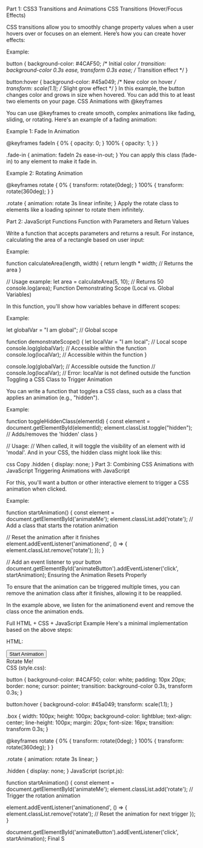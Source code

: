 Part 1: CSS3 Transitions and Animations
CSS Transitions (Hover/Focus Effects)

CSS transitions allow you to smoothly change property values when a user hovers over or focuses on an element. Here’s how you can create hover effects:

Example:


button {
  background-color: #4CAF50; /* Initial color */
  transition: background-color 0.3s ease, transform 0.3s ease; /* Transition effect */
}

button:hover {
  background-color: #45a049; /* New color on hover */
  transform: scale(1.1); /* Slight grow effect */
}
In this example, the button changes color and grows in size when hovered. You can add this to at least two elements on your page.
CSS Animations with @keyframes

You can use @keyframes to create smooth, complex animations like fading, sliding, or rotating. Here's an example of a fading animation:

Example 1: Fade In Animation


@keyframes fadeIn {
  0% {
    opacity: 0;
  }
  100% {
    opacity: 1;
  }
}

.fade-in {
  animation: fadeIn 2s ease-in-out;
}
You can apply this class (fade-in) to any element to make it fade in.

Example 2: Rotating Animation


@keyframes rotate {
  0% {
    transform: rotate(0deg);
  }
  100% {
    transform: rotate(360deg);
  }
}

.rotate {
  animation: rotate 3s linear infinite;
}
Apply the rotate class to elements like a loading spinner to rotate them infinitely.

Part 2: JavaScript Functions
Function with Parameters and Return Values

Write a function that accepts parameters and returns a result. For instance, calculating the area of a rectangle based on user input:

Example:



function calculateArea(length, width) {
  return length * width;  // Returns the area
}

// Usage example:
let area = calculateArea(5, 10);  // Returns 50
console.log(area);
Function Demonstrating Scope (Local vs. Global Variables)

In this function, you'll show how variables behave in different scopes:

Example:


let globalVar = "I am global"; // Global scope

function demonstrateScope() {
  let localVar = "I am local";  // Local scope
  console.log(globalVar);  // Accessible within the function
  console.log(localVar);   // Accessible within the function
}

console.log(globalVar); // Accessible outside the function
// console.log(localVar); // Error: localVar is not defined outside the function
Toggling a CSS Class to Trigger Animation

You can write a function that toggles a CSS class, such as a class that applies an animation (e.g., "hidden").

Example:


function toggleHiddenClass(elementId) {
  const element = document.getElementById(elementId);
  element.classList.toggle("hidden");  // Adds/removes the 'hidden' class
}

// Usage:
// When called, it will toggle the visibility of an element with id 'modal'.
And in your CSS, the hidden class might look like this:

css
Copy
.hidden {
  display: none;
}
Part 3: Combining CSS Animations with JavaScript
Triggering Animations with JavaScript

For this, you'll want a button or other interactive element to trigger a CSS animation when clicked.

Example:


function startAnimation() {
  const element = document.getElementById('animateMe');
  element.classList.add('rotate');  // Add a class that starts the rotation animation
  
  // Reset the animation after it finishes
  element.addEventListener('animationend', () => {
    element.classList.remove('rotate');
  });
}

// Add an event listener to your button
document.getElementById('animateButton').addEventListener('click', startAnimation);
Ensuring the Animation Resets Properly

To ensure that the animation can be triggered multiple times, you can remove the animation class after it finishes, allowing it to be reapplied.

In the example above, we listen for the animationend event and remove the class once the animation ends.

Full HTML + CSS + JavaScript Example
Here's a minimal implementation based on the above steps:

HTML:


<!DOCTYPE html>
<html lang="en">
<head>
  <meta charset="UTF-8">
  <meta name="viewport" content="width=device-width, initial-scale=1.0">
  <title>Interactive Webpage</title>
  <link rel="stylesheet" href="style.css">
</head>
<body>
  <button id="animateButton">Start Animation</button>
  <div id="animateMe" class="box">Rotate Me!</div>

  <script src="script.js"></script>
</body>
</html>
CSS (style.css):


button {
  background-color: #4CAF50;
  color: white;
  padding: 10px 20px;
  border: none;
  cursor: pointer;
  transition: background-color 0.3s, transform 0.3s;
}

button:hover {
  background-color: #45a049;
  transform: scale(1.1);
}

.box {
  width: 100px;
  height: 100px;
  background-color: lightblue;
  text-align: center;
  line-height: 100px;
  margin: 20px;
  font-size: 16px;
  transition: transform 0.3s;
}

@keyframes rotate {
  0% {
    transform: rotate(0deg);
  }
  100% {
    transform: rotate(360deg);
  }
}

.rotate {
  animation: rotate 3s linear;
}

.hidden {
  display: none;
}
JavaScript (script.js):


function startAnimation() {
  const element = document.getElementById('animateMe');
  element.classList.add('rotate');  // Trigger the rotation animation
  
  element.addEventListener('animationend', () => {
    element.classList.remove('rotate');  // Reset the animation for next trigger
  });
}

document.getElementById('animateButton').addEventListener('click', startAnimation);
Final S
